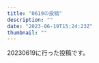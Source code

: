 ```yaml
---
title: "0619の投稿"
description: ""
date: "2023-06-19T15:24:23Z"
thumbnail: ""
---
```

20230619に行った投稿です。
<!--more-->
